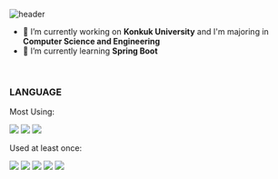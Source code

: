

<!--
## Hi there 👋
**dlwjddus1112/dlwjddus1112** is a ✨ _special_ ✨ repository because its `README.md` (this file) appears on your GitHub profile.

Here are some ideas to get you started:



- 👯 I’m looking to collaborate on ...
- 🤔 I’m looking for help with ...
- 💬 Ask me about ...
- 📫 How to reach me: ...
- 😄 Pronouns: ...
- ⚡ Fun fact: ...
-->
![header](https://capsule-render.vercel.app/api?type=waving&color=auto&height=300&section=header&text=JeongYeon%20Lee&fontSize=90)

- 🔭 I’m currently working on **Konkuk University** and I'm majoring in **Computer Science and Engineering**
- 🌱 I’m currently learning **Spring Boot**
<br/>

### **LANGUAGE**

Most Using:


<a target="_blank"><img src="https://img.shields.io/badge/Java-ED8B00?style=for-the-badge&logo=openjdk&logoColor=white" /></a>
<a target="_blank"><img src="https://img.shields.io/badge/MySQL-00000F?style=for-the-badge&logo=mysql&logoColor=white" /></a>
<a target="_blank"><img src="https://img.shields.io/badge/Spring-6DB33F?style=for-the-badge&logo=spring&logoColor=white" /></a>


Used at least once:


<a target="_blank"><img src="https://img.shields.io/badge/C%2B%2B-00599C?style=for-the-badge&logo=c%2B%2B&logoColor=white"/></a>
<a target="_blank"><img src="https://img.shields.io/badge/C-00599C?style=for-the-badge&logo=c&logoColor=white" /></a>
<a target="_blank"><img src="https://img.shields.io/badge/Python-14354C?style=for-the-badge&logo=python&logoColor=white" /></a>
<a target="_blank"><img src="https://img.shields.io/badge/CSS-239120?style=for-the-badge&logo=css3&logoColor=white" /></a>
<a target="_blank"><img src="https://img.shields.io/badge/JavaScript-F7DF1E?style=for-the-badge&logo=JavaScript&logoColor=white" /></a>
